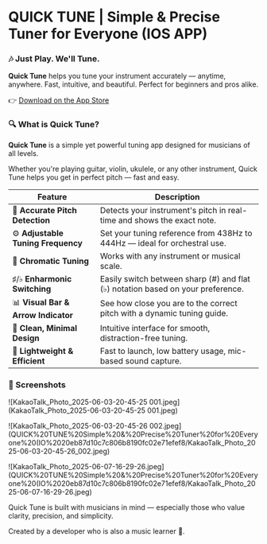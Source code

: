 # QUICK TUNE | Simple & Precise Tuner for Everyone (IOS APP)

### 🎶 Just Play. We'll Tune.

**Quick Tune** helps you tune your instrument accurately — anytime, anywhere. Fast, intuitive, and beautiful. Perfect for beginners and pros alike.

👉 [Download on the App Store](https://apps.apple.com/app/6746946612)

### 🔍 What is Quick Tune?

**Quick Tune** is a simple yet powerful tuning app designed for musicians of all levels.

Whether you're playing guitar, violin, ukulele, or any other instrument, Quick Tune helps you get in perfect pitch — fast and easy.

| Feature | Description |
| --- | --- |
| 🎯 **Accurate Pitch Detection** | Detects your instrument's pitch in real-time and shows the exact note. |
| ⚙️ **Adjustable Tuning Frequency**  | Set your tuning reference from 438Hz to 444Hz — ideal for orchestral use. |
| 🎼 **Chromatic Tuning** | Works with any instrument or musical scale. |
| ♯/♭ **Enharmonic Switching** | Easily switch between sharp (#) and flat (♭) notation based on your preference. |
| 📊 **Visual Bar & Arrow Indicator** | See how close you are to the correct pitch with a dynamic tuning guide. |
| 🎨 **Clean, Minimal Design** | Intuitive interface for smooth, distraction-free tuning. |
| 📱 **Lightweight & Efficient** | Fast to launch, low battery usage, mic-based sound capture. |

### 🌈 Screenshots

![KakaoTalk_Photo_2025-06-03-20-45-25 001.jpeg](KakaoTalk_Photo_2025-06-03-20-45-25 001.jpeg)

![KakaoTalk_Photo_2025-06-03-20-45-26 002.jpeg](QUICK%20TUNE%20Simple%20&%20Precise%20Tuner%20for%20Everyone%20(IO%2020eb87d10c7c806b8190fc02e71efef8/KakaoTalk_Photo_2025-06-03-20-45-26_002.jpeg)

![KakaoTalk_Photo_2025-06-07-16-29-26.jpeg](QUICK%20TUNE%20Simple%20&%20Precise%20Tuner%20for%20Everyone%20(IO%2020eb87d10c7c806b8190fc02e71efef8/KakaoTalk_Photo_2025-06-07-16-29-26.jpeg)

Quick Tune is built with musicians in mind — especially those who value clarity, precision, and simplicity.

Created by a developer who is also a music learner 🎸.
